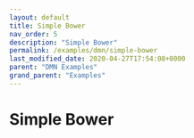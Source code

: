 ```yaml
---
layout: default
title: Simple Bower
nav_order: 5
description: "Simple Bower"
permalink: /examples/dmn/simple-bower
last_modified_date: 2020-04-27T17:54:08+0000
parent: "DMN Examples"
grand_parent: "Examples"
---
```


# Simple Bower
